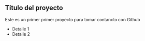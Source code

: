 ## Titulo del proyecto

Este es un primer primer proyecto para tomar contancto con Github

- Detalle 1
- Detalle 2